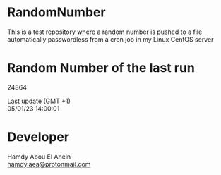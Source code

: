 # RandomNumber    
This is a test repository where a random number is pushed to a file automatically passwordless from a cron job in my Linux CentOS server    
# Random Number of the last run   
24864
      
Last update (GMT +1)    
05/01/23 14:00:01
# Developer    
Hamdy Abou El Anein   
hamdy.aea@protonmail.com
